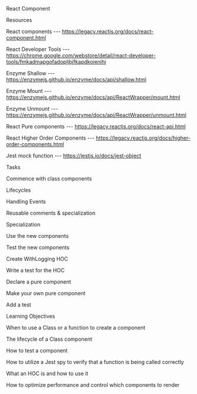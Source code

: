 React Component

Resources

React components --- https://legacy.reactjs.org/docs/react-component.html

React Developer Tools --- https://chrome.google.com/webstore/detail/react-developer-tools/fmkadmapgofadopljbjfkapdkoienihi

Enzyme Shallow --- https://enzymejs.github.io/enzyme/docs/api/shallow.html

Enzyme Mount --- https://enzymejs.github.io/enzyme/docs/api/ReactWrapper/mount.html

Enzyme Unmount --- https://enzymejs.github.io/enzyme/docs/api/ReactWrapper/unmount.html

React Pure components --- https://legacy.reactjs.org/docs/react-api.html

React Higher Order Components --- https://legacy.reactjs.org/docs/higher-order-components.html

Jest mock function --- https://jestjs.io/docs/jest-object



Tasks

Commence with class components

Lifecycles

Handling Events

Reusable comments & specialization

Specialization

Use the new components

Test the new components

Create WithLogging HOC

Write a test for the HOC

Declare a pure component

Make your own pure component

Add a test


Learning Objectives

When to use a Class or a function to create a component

The lifecycle of a Class component

How to test a component

How to utilize a Jest spy to verify that a function is being called correctly

What an HOC is and how to use it

How to optimize performance and control which components to render
